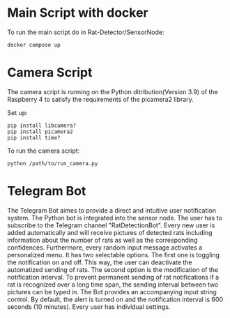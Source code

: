 # Main Script with docker

To run the main script do in Rat-Detector/SensorNode:

```
docker compose up
```

# Camera Script

The camera script is running on the Python ditribution(Version 3.9) of the Raspberry 4 to satisfy the requirements of the picamera2 library.

Set up:

```
pip install libcamera?
pip install picamera2
pip install time?
```

To run the camera script:

```
python /path/to/run_camera.py
```

# Telegram Bot

The Telegram Bot aimes to provide a direct and intuitive user notification system. The Python bot is integrated into the sensor node. The user has to subscribe to the Telegram channel "RatDetectionBot". Every new user is added automatically and will receive pictures of detected rats including information about the number of rats as well as the corresponding confidences. Furthermore, every random input message activates a personalized menu. It has two selectable options. The first one is toggling the notification on and off. This way, the user can deactivate the automatized sending of rats. The second option is the modification of the notification interval. To prevent permanent sending of rat notifications if a rat is recognized over a long time span, the sending interval between two pictures can be typed in. The Bot provides an accompanying input string control. By default, the alert is turned on and the notification interval is 600 seconds (10 minutes). Every user has individual settings.  